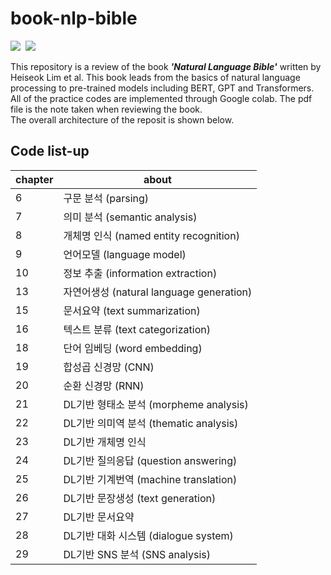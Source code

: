 <h1> book-nlp-bible </h1>
<p align="left">
  <img src="https://img.shields.io/badge/Python-3776AB?style=flat-square&logo=Python&logoColor=white"/></a>&nbsp 
  <img src="https://img.shields.io/badge/GoogleColab-F9AB00?style=flat-square&logo=GoogleColab&logoColor=white"/></a>&nbsp 
</p>

This repository is a review of the book **_'Natural Language Bible'_** written by Heiseok Lim et al. This book leads from the basics of natural language processing to pre-trained models including BERT, GPT and Transformers. All of the practice codes are implemented through Google colab. The pdf file is the note taken when reviewing the book.<br>
The overall architecture of the reposit is shown below. 

<h2> Code list-up </h2>

chapter | about 
---- | ---- 
6 | 구문 분석 (parsing)
7 | 의미 분석 (semantic analysis)
8 | 개체명 인식 (named entity recognition)
9 | 언어모델 (language model)
10 | 정보 추출 (information extraction)
13 | 자연어생성 (natural language generation)
15 | 문서요약 (text summarization)
16 | 텍스트 분류 (text categorization)
18 | 단어 임베딩 (word embedding)
19 | 합성곱 신경망 (CNN)
20 | 순환 신경망 (RNN)
21 | DL기반 형태소 분석 (morpheme analysis)
22 | DL기반 의미역 분석 (thematic analysis)
23 | DL기반 개체명 인식
24 | DL기반 질의응답 (question answering)
25 | DL기반 기계번역 (machine translation)
26 | DL기반 문장생성 (text generation)
27 | DL기반 문서요약
28 | DL기반 대화 시스템 (dialogue system)
29 | DL기반 SNS 분석 (SNS analysis)
